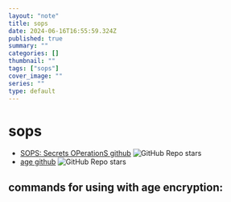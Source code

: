 ```yaml
---
layout: "note"
title: sops
date: 2024-06-16T16:55:59.324Z
published: true
summary: ""
categories: []
thumbnail: ""
tags: ["sops"]
cover_image: ""
series: ""
type: default
---
```


# sops

- [SOPS: Secrets OPerationS github](https://github.com/getsops/sops)
  ![GitHub Repo stars](https://img.shields.io/github/stars/getsops/sops)
- [age github](https://github.com/FiloSottile/age)
  ![GitHub Repo stars](https://img.shields.io/github/stars/FiloSottile/age)

## commands for using with age encryption:

